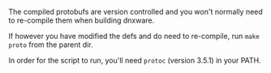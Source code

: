 The compiled protobufs are version controlled and you won't normally need to
re-compile them when building dnxware.

If however you have modified the defs and do need to re-compile, run
`make proto` from the parent dir.

In order for the script to run, you'll need `protoc` (version 3.5.1) in your
PATH.

